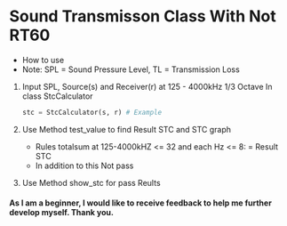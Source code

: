# Sound Transmisson Class With Not RT60
* How to use
* Note: SPL = Sound Pressure Level, TL = Transmission Loss
1. Input SPL, Source(s) and Receiver(r) at 125 - 4000kHz 1/3 Octave In class StcCalculator
    ```python
    stc = StcCalculator(s, r) # Example
    ```
2. Use Method test_value to find Result STC and STC graph 
    * Rules totalsum at 125-4000kHZ <= 32 and each Hz <= 8: = Result STC
    * In addition to this Not pass

3. Use Method show_stc for pass Reults

#### As I am a beginner, I would like to receive feedback to help me further develop myself. Thank you.